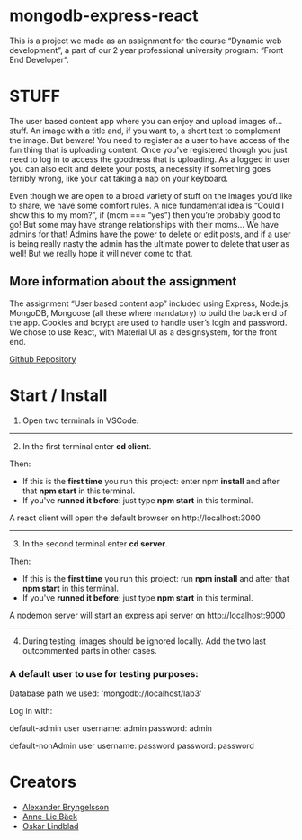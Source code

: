 # mongodb-express-react  


This is a project we made as an assignment for the course “Dynamic web development”, a part of our 2 year professional university program: “Front End Developer”.

# STUFF
The user based content app where you can enjoy and upload images of… stuff. An image with a title and, if you want to, a short text to complement the image. But beware! You need to register as a user to have access of the fun thing that is uploading content. Once you’ve registered though you just need to log in to access the goodness that is uploading. As a logged in user you can also edit and delete your posts, a necessity if something goes terribly wrong, like your cat taking a nap on your keyboard.


Even though we are open to a broad variety of stuff on the images you’d like to share, we have some comfort rules. A nice fundamental idea is “Could I show this to my mom?”, if (mom === “yes”) then you’re probably good to go! But some may have strange relationships with their moms… We have admins for that! Admins have the power to delete or edit posts, and if a user is being really nasty the admin has the ultimate power to delete that user as well! But we really hope it will never come to that.

## More information about the assignment

The assignment “User based content app” included using Express, Node.js, MongoDB, Mongoose (all these where mandatory) to build the back end of the app. Cookies and bcrypt are used to handle user’s login and password. We chose to use React, with Material UI as a designsystem, for the front end. 


[Github Repository](https://github.com/alexbryw/mongodb-express-react)


# Start / Install

1. Open two terminals in VSCode.  

---------------

2. In the first terminal enter **cd client**. 

Then:
 - If this is the **first time** you run this project: enter npm **install** and after that **npm start** in this terminal. 
- If you've **runned it before**: just type **npm start** in this terminal.

A react client will open the default browser on http://localhost:3000  

---------------

3. In the second terminal enter **cd server**.

Then:
 - If this is the **first time** you run this project: run **npm install** and after that **npm start** in this terminal. 
- If you've **runned it before**: just type **npm start** in this terminal.

A nodemon server will start an express api server on http://localhost:9000

---------------

4. During testing, images should be ignored locally. Add the two last outcommented parts in other cases. 

### A default user to use for testing purposes:
Database path we used: 'mongodb://localhost/lab3'

Log in with:

default-admin user
username: admin
password: admin

default-nonAdmin user
username: password
password: password

# Creators
- [Alexander Bryngelsson](https://github.com/alexbryw)
- [Anne-Lie Bäck](https://github.com/Anne-Lie-Back) 
- [Oskar Lindblad](https://github.com/ozckarr) 
